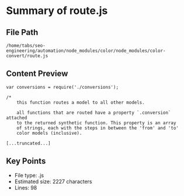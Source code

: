 # Summary of route.js
  
## File Path
`/home/tabs/seo-engineering/automation/node_modules/color/node_modules/color-convert/route.js`

## Content Preview
```
var conversions = require('./conversions');

/*
	this function routes a model to all other models.

	all functions that are routed have a property `.conversion` attached
	to the returned synthetic function. This property is an array
	of strings, each with the steps in between the 'from' and 'to'
	color models (inclusive).

[...truncated...]
```

## Key Points
- File type: .js
- Estimated size: 2227 characters
- Lines: 98

